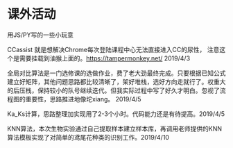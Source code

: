 # 课外活动

用JS/PY写的一些小玩意

CCassist 就是想解决Chrome每次登陆课程中心无法直接进入CC的尿性，
注意这个是需要挂载到油猴上面的。https://tampermonkey.net/ 2019/4/3

全局对比算法是一门选修课的选做作业，费了老大劲最终完成。只要根据已知公式建立好矩阵，其他问题思路都比较清晰了，架好堆栈，选好方向走就行了。权重大的后压栈，保持较小的队号继续迭代。但我实际过程中写了好久才明白。忽视了流程图的重要性，思路推进地像坨xiang。 2019/4/5

Ka_Ks计算，思路整理加实现用了2-3个小时。代码能力还是有待提高。2019/4/5

KNN算法，本次生物实验通过自己提取样本建立样本库，再调用老师提供的KNN算法模板实现了对简单的鸢尾花种类的识别工作。2019/4/10
